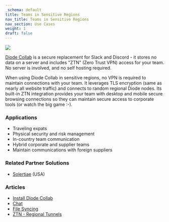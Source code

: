 ```yaml
---
_schema: default
title: Teams in Sensitive Regions
nav_title: Teams in Sensitive Regions
nav_section: Use Cases
weight: 1
draft: false
---
```

![](/uploads/for-teams.webp)

<a href="https://diode.io/products/collab/" target="_blank" rel="noopener">Diode Collab</a> is a secure replacement for Slack and Discord - it stores no data on a server and includes "ZTN" (Zero Trust VPN) access for your team.  No server is involved, and no self hosting required.

When using Diode Collab in sensitive regions, no VPN is required to maintain connections with your team.  It leverages TLS encryption (same as nearly all website traffic) and connects to random regional Diode nodes.  Its built-in ZTN integration provides your team with desktop and mobile secure browsing connections so they can maintain secure access to corporate tools (or watch the big game :-).

### Applications

* Traveling expats
* Physical security and risk management
* In-country team communication
* Hybrid corporate and supplier teams
* Maintain communications with foreign suppliers

### Related Partner Solutions

* <a href="https://www.solertiae.com/" target="_blank" rel="noopener">Solertiae</a> (USA)

### Articles

* <a href="https://app.docs.diode.io/docs/" target="_blank" rel="noopener">Install Diode Collab</a>
* <a href="https://app.docs.diode.io/docs/using/create-a-group-chat/" target="_blank" rel="noopener">Chat</a>
* <a href="https://app.docs.diode.io/docs/features/is-diode-drive-unlimited-storage/" target="_blank" rel="noopener">File Syncing</a>
* <a href="https://app.docs.diode.io/docs/features/regional-tunnels/" target="_blank" rel="noopener">ZTN - Regional Tunnels</a>